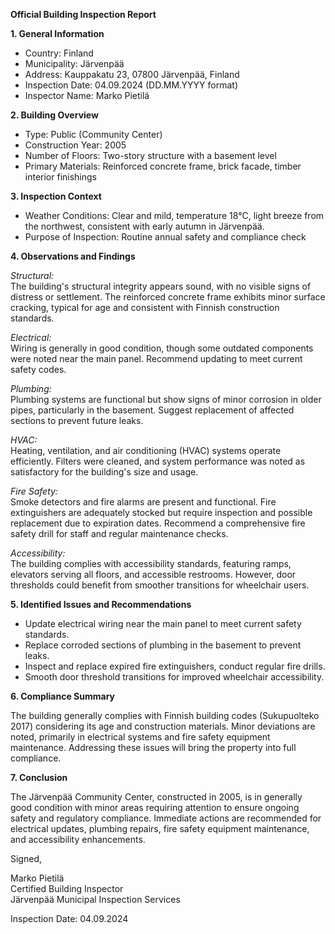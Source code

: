 **Official Building Inspection Report**

**1. General Information**

- Country: Finland
- Municipality: Järvenpää
- Address: Kauppakatu 23, 07800 Järvenpää, Finland
- Inspection Date: 04.09.2024 (DD.MM.YYYY format)
- Inspector Name: Marko Pietilä

**2. Building Overview**

- Type: Public (Community Center)
- Construction Year: 2005
- Number of Floors: Two-story structure with a basement level
- Primary Materials: Reinforced concrete frame, brick facade, timber interior finishings

**3. Inspection Context**

- Weather Conditions: Clear and mild, temperature 18°C, light breeze from the northwest, consistent with early autumn in Järvenpää.
- Purpose of Inspection: Routine annual safety and compliance check

**4. Observations and Findings**

*Structural:*  
The building's structural integrity appears sound, with no visible signs of distress or settlement. The reinforced concrete frame exhibits minor surface cracking, typical for age and consistent with Finnish construction standards.

*Electrical:*  
Wiring is generally in good condition, though some outdated components were noted near the main panel. Recommend updating to meet current safety codes.

*Plumbing:*  
Plumbing systems are functional but show signs of minor corrosion in older pipes, particularly in the basement. Suggest replacement of affected sections to prevent future leaks.

*HVAC:*  
Heating, ventilation, and air conditioning (HVAC) systems operate efficiently. Filters were cleaned, and system performance was noted as satisfactory for the building's size and usage.

*Fire Safety:*  
Smoke detectors and fire alarms are present and functional. Fire extinguishers are adequately stocked but require inspection and possible replacement due to expiration dates. Recommend a comprehensive fire safety drill for staff and regular maintenance checks.

*Accessibility:*  
The building complies with accessibility standards, featuring ramps, elevators serving all floors, and accessible restrooms. However, door thresholds could benefit from smoother transitions for wheelchair users.

**5. Identified Issues and Recommendations**

- Update electrical wiring near the main panel to meet current safety standards.
- Replace corroded sections of plumbing in the basement to prevent leaks.
- Inspect and replace expired fire extinguishers, conduct regular fire drills.
- Smooth door threshold transitions for improved wheelchair accessibility.

**6. Compliance Summary**

The building generally complies with Finnish building codes (Sukupuolteko 2017) considering its age and construction materials. Minor deviations are noted, primarily in electrical systems and fire safety equipment maintenance. Addressing these issues will bring the property into full compliance.

**7. Conclusion**

The Järvenpää Community Center, constructed in 2005, is in generally good condition with minor areas requiring attention to ensure ongoing safety and regulatory compliance. Immediate actions are recommended for electrical updates, plumbing repairs, fire safety equipment maintenance, and accessibility enhancements. 

Signed,

Marko Pietilä  
Certified Building Inspector  
Järvenpää Municipal Inspection Services  

Inspection Date: 04.09.2024